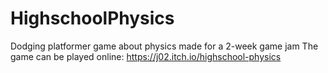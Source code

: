 # HighschoolPhysics
Dodging platformer game about physics made for a 2-week game jam
The game can be played online: https://j02.itch.io/highschool-physics
